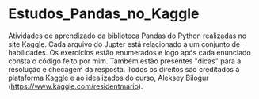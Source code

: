 # Estudos_Pandas_no_Kaggle
 Atividades de aprendizado da biblioteca Pandas do Python realizadas no site Kaggle.
 Cada arquivo do Jupter está relacionado a um conjunto de habilidades. 
 Os exercícios estão enumerados e logo após cada enunciado consta o código feito por mim.
 Também estão presentes "dicas" para a resolução e checagem da resposta.
 Todos os direitos são creditados à plataforma Kaggle e ao idealizados do curso, Aleksey Bilogur (https://www.kaggle.com/residentmario).
